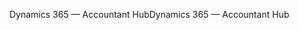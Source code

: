 <span data-ttu-id="4d632-101">Dynamics 365 — Accountant Hub</span><span class="sxs-lookup"><span data-stu-id="4d632-101">Dynamics 365 — Accountant Hub</span></span>
